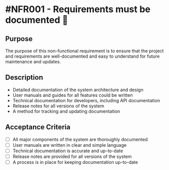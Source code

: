 # #NFR001 - Requirements must be documented 📝

## Purpose

The purpose of this non-functional requirement is to ensure that the project and requirements are well-documented and easy to understand for future maintenance and updates.

## Description

- Detailed documentation of the system architecture and design
- User manuals and guides for all features could be written
- Technical documentation for developers, including API documentation
- Release notes for all versions of the system
- A method for tracking and updating documentation

## Acceptance Criteria

- [ ] All major components of the system are thoroughly documented
- [ ] User manuals are written in clear and simple language
- [ ] Technical documentation is accurate and up-to-date
- [ ] Release notes are provided for all versions of the system
- [ ] A process is in place for keeping documentation up-to-date
